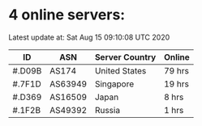 # 4 online servers:

Latest update at: Sat Aug 15 09:10:08 UTC 2020

| ID | ASN | Server Country | Online |
| -- | --- | -------------- | ------ |
| #.D09B | AS174 | United States | 79 hrs |
| #.7F1D | AS63949 | Singapore | 19 hrs |
| #.D369 | AS16509 | Japan | 8 hrs |
| #.1F2B | AS49392 | Russia | 1 hrs |

